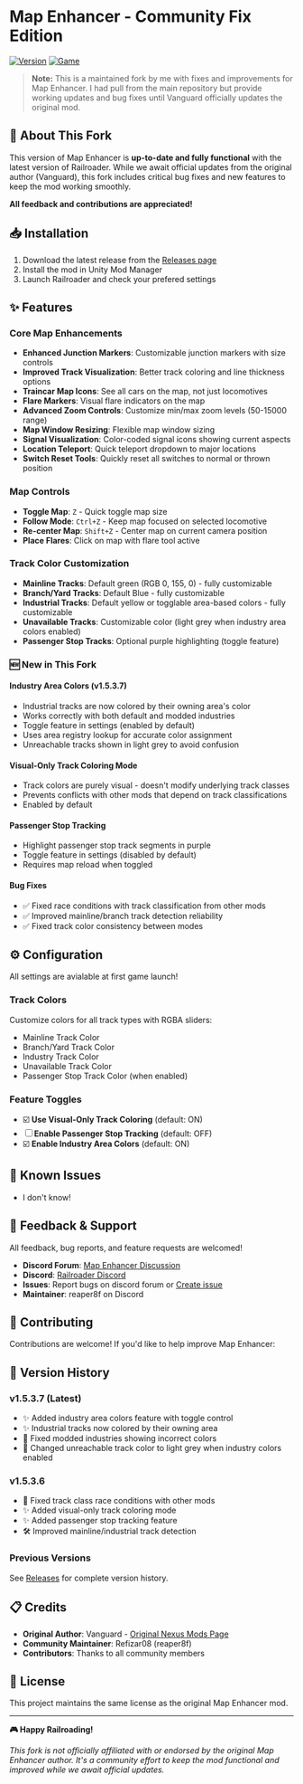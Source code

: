# Map Enhancer - Community Fix Edition

[![Version](https://img.shields.io/badge/version-1.5.3.7-blue.svg)](https://github.com/Refizar08/rr-mapenhancer-fix/releases)
[![Game](https://img.shields.io/badge/Railroader-2025-green.svg)](https://store.steampowered.com/app/1683150/Railroader/)

> **Note:** This is a maintained fork by me with fixes and improvements for Map Enhancer. I had pull from the main repository but provide working updates and bug fixes until Vanguard officially updates the original mod.

## 🎯 About This Fork

This version of Map Enhancer is **up-to-date and fully functional** with the latest version of Railroader. While we await official updates from the original author (Vanguard), this fork includes critical bug fixes and new features to keep the mod working smoothly.

**All feedback and contributions are appreciated!**

## 📥 Installation

1. Download the latest release from the [Releases page](https://github.com/Refizar08/rr-mapenhancer-fix/releases)
2. Install the mod in Unity Mod Manager
3. Launch Railroader and check your prefered settings

## ✨ Features

### Core Map Enhancements
- **Enhanced Junction Markers**: Customizable junction markers with size controls
- **Improved Track Visualization**: Better track coloring and line thickness options
- **Traincar Map Icons**: See all cars on the map, not just locomotives
- **Flare Markers**: Visual flare indicators on the map
- **Advanced Zoom Controls**: Customize min/max zoom levels (50-15000 range)
- **Map Window Resizing**: Flexible map window sizing
- **Signal Visualization**: Color-coded signal icons showing current aspects
- **Location Teleport**: Quick teleport dropdown to major locations
- **Switch Reset Tools**: Quickly reset all switches to normal or thrown position

### Map Controls
- **Toggle Map**: `Z` - Quick toggle map size
- **Follow Mode**: `Ctrl+Z` - Keep map focused on selected locomotive
- **Re-center Map**: `Shift+Z` - Center map on current camera position
- **Place Flares**: Click on map with flare tool active

### Track Color Customization
- **Mainline Tracks**: Default green (RGB 0, 155, 0) - fully customizable
- **Branch/Yard Tracks**: Default Blue - fully customizable
- **Industrial Tracks**: Default yellow or togglable area-based colors - fully customizable
- **Unavailable Tracks**: Customizable color (light grey when industry area colors enabled)
- **Passenger Stop Tracks**: Optional purple highlighting (toggle feature)

### 🆕 New in This Fork

#### **Industry Area Colors** (v1.5.3.7)
- Industrial tracks are now colored by their owning area's color
- Works correctly with both default and modded industries
- Toggle feature in settings (enabled by default)
- Uses area registry lookup for accurate color assignment
- Unreachable tracks shown in light grey to avoid confusion

#### **Visual-Only Track Coloring Mode**
- Track colors are purely visual - doesn't modify underlying track classes
- Prevents conflicts with other mods that depend on track classifications
- Enabled by default

#### **Passenger Stop Tracking**
- Highlight passenger stop track segments in purple
- Toggle feature in settings (disabled by default)
- Requires map reload when toggled

#### **Bug Fixes**
- ✅ Fixed race conditions with track classification from other mods
- ✅ Improved mainline/branch track detection reliability
- ✅ Fixed track color consistency between modes

## ⚙️ Configuration

All settings are avialable at first game launch!

### Track Colors
Customize colors for all track types with RGBA sliders:
- Mainline Track Color
- Branch/Yard Track Color
- Industry Track Color
- Unavailable Track Color
- Passenger Stop Track Color (when enabled)

### Feature Toggles
- ☑️ **Use Visual-Only Track Coloring** (default: ON)
- ☐ **Enable Passenger Stop Tracking** (default: OFF)
- ☑️ **Enable Industry Area Colors** (default: ON)

## 🐛 Known Issues

- I don't know!

## 💬 Feedback & Support

All feedback, bug reports, and feature requests are welcomed!

- **Discord Forum**: [Map Enhancer Discussion](https://discord.com/channels/795878618697433097/1212693563738034196)
- **Discord**: [Railroader Discord](https://discord.gg/r8xeTPAnhw)
- **Issues**: Report bugs on discord forum or [Create issue](https://github.com/Refizar08/rr-mapenhancer-fix/issues)
- **Maintainer**: reaper8f on Discord

## 🤝 Contributing

Contributions are welcome! If you'd like to help improve Map Enhancer:

## 📜 Version History

### v1.5.3.7 (Latest)
- ✨ Added industry area colors feature with toggle control
- ✨ Industrial tracks now colored by their owning area
- 🐛 Fixed modded industries showing incorrect colors
- 🎨 Changed unreachable track color to light grey when industry colors enabled

### v1.5.3.6
- 🐛 Fixed track class race conditions with other mods
- ✨ Added visual-only track coloring mode
- ✨ Added passenger stop tracking feature
- 🛠️ Improved mainline/industrial track detection

### Previous Versions
See [Releases](https://github.com/Refizar08/rr-mapenhancer-fix/releases) for complete version history.

## 📋 Credits

- **Original Author**: Vanguard - [Original Nexus Mods Page](https://www.nexusmods.com/railroader/mods/18/)
- **Community Maintainer**: Refizar08 (reaper8f)
- **Contributors**: Thanks to all community members

## 📄 License

This project maintains the same license as the original Map Enhancer mod.

---

**🎮 Happy Railroading!**

*This fork is not officially affiliated with or endorsed by the original Map Enhancer author. It's a community effort to keep the mod functional and improved while we await official updates.*
